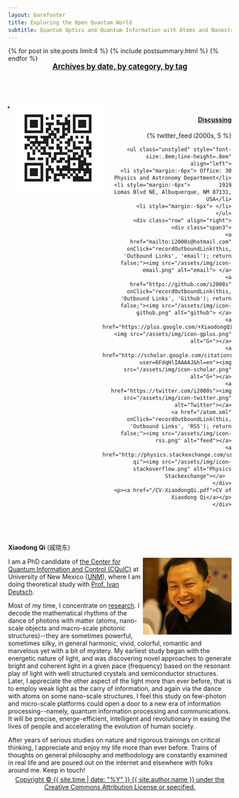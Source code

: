 ```yaml
---
layout: barefooter
title: Exploring the Open Quantum World
subtitle: Quantum Optics and Quantum Information with Atoms and Nanostructures
---
```


<div class="span12">

 <span>
 <div class="span7" align="left">
  {% for post in site.posts limit:4 %}
  {% include postsummary.html %}
  {% endfor %}

  <div class="span6" align="left">
    <div style="font-weight:bold; text-align:center;font-size:1.2em;">
     <i class="icon-chevron-left"></i> <a href="/archives.html">Archives by date, </a>
     <i class="icon-list"></i> <a href="/categories.html">by category, </a>
     <i class="icon-tag"></i> <a href="/tags.html">by tag</a>
    </div>
  </div>
  <br><br><br><br>

  <div class="span3" align="left">
      <ul class="unstyled" style="font-size:.8em;line-height=.8em;background-color="transparent";">
        <li style="margin:-6px"> <img alt="QR Code" src="/assets/img/qrcode.33561508.png" width=200px align="left"></img></li>
      </ul>
  </div>

  <div class="span3" align="right">
    <div class="span3">
           <h4><a property="account" href="https://twitter.com/{{site.author.twitter}}" onclick="recordOutboundLink(this, 'Outbound Links', 'Twitter'); return false;"><i class="icon-twitter"></i> Discussing </a></h4>
              <div class="excerpt">
                <div class="scroll">
                  {% twitter_feed i2000s, 5 %}
                </div>
              </div>  
    </div>

           
      <ul class="unstyled" style="font-size:.8em;line-height=.8em" align="left">
      <li style="margin:-6px"> Office: 30 Physics and Astronomy Department</li>
      <li style="margin:-6px">         1919 Lomas Blvd NE, Albuquerque, NM 87131, USA</li>
      <li style="margin:-6px"> </li>
      </ul>
      <div class="row" align="right">
       <div class="span3">
           <a href="mailto:i2000s@hotmail.com" onClick="recordOutboundLink(this, 'Outbound Links', 'email'); return false;"><img src="/assets/img/icon-email.png" alt="email"> </a>
           <a href="https://github.com/i2000s" onClick="recordOutboundLink(this, 'Outbound Links', 'Github'); return false;"><img src="/assets/img/icon-github.png" alt="github"> </a>
           <a href="https://plus.google.com/+XiaodongQi"><img src="/assets/img/icon-gplus.png" alt="G+"></a>
           <a href="http://scholar.google.com/citations?user=6FdqHlIAAAAJ&hl=en"><img src="/assets/img/icon-scholar.png" alt="G+"></a>
           <a href="https://twitter.com/i2000s"><img src="/assets/img/icon-twitter.png" alt="Twitter"></a>
           <a href="/atom.xml" onClick="recordOutboundLink(this, 'Outbound Links', 'RSS'); return false;"><img src="/assets/img/icon-rss.png" alt="feed"></a>
           <a href="http://physics.stackexchange.com/users/37682/xiaodong-qi"><img src="/assets/img/icon-stackoverflow.png" alt="Physics Stackexchange"></a>  
       </div>
       <p><a href="/CV-XiaodongQi.pdf">CV of Xiaodong Qi</a></p>
      </div>
   <br><br><br>
  </div>
 </div>
 </span>


 <div class="span4">

  <b>Xiaodong Qi</b> (<span font="sans-serif">戚晓东</span>)</br>

  <div class="team-member">
  <img class="img-responsive img-circle" alt="" src="assets/img/qi2016.jpg" align="right" width=200px></img>
  </div>

  I am a PhD candidate of
  <a href="http://cquic.org">the Center for Quantum Information and Control (CQuIC)</a> at University of New Mexico (<a href="http://www.unm.edu">UNM</a>), where
  I am doing theoretical study with <a href="http://info.phys.unm.edu/~ideutsch">Prof. Ivan Deutsch</a>.

  Most of my time, I concentrate on <a href="/research.html">research</a>.
  I decode the mathematical rhythms of the dance of photons with matter (atoms, nano-scale objects and macro-scale photonic structures)--they are sometimes powerful, sometimes silky, in general harmonic, vivid, colorful, romantic and marvelous yet with a bit of mystery.
  My earliest study began with the energetic nature of light, and was discovering novel approaches to generate bright and coherent light in a given pace (frequency) based on the resonant play of light with well structured crystals and semiconductor structures.
  Later, I appreciate the other aspect of the light more than ever before, that is to employ weak light as the carry of information, and again via the dance with atoms on some nano-scale structures.
  I feel this study on few-photon and micro-scale platforms could open a door to a new era of information processing--namely, quantum information processing and communications.
  It will be precise, energe-efficient, intelligent and revolutionary in easing the lives of people and accelerating the evolution of human society.

  After years of serious studies on nature and rigorous trainings on critical thinking, I appreciate and enjoy my life more than ever before.
  Trains of thoughts on general philosophy and methodology are constantly examined in real life and are poured out on the internet and elsewhere with folks around me. Keep in touch!

 </div>

</div>
<div class="span12" style="margin:-10px 0 10px">
  <div class="span12" align="center" vertical-align="middle">
      <a rel="license" href="https://creativecommons.org/licenses/by/4.0/">
        <span align="center" margin-top="-10px">Copyright &copy; {{ site.time | date: "%Y" }} {{ site.author.name }} under the Creative Commons Attribution License or specified. </span></a>
  </div>
  <br>
</div>
